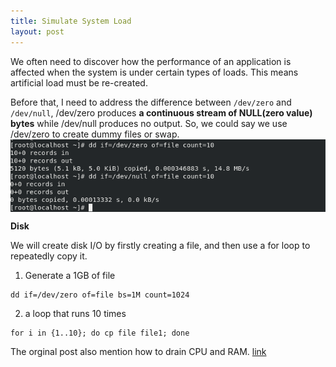 ```yaml
---
title: Simulate System Load
layout: post
---
```

We often need to discover how the performance of an application is affected when the system is under certain types of loads. This means artificial load must be re-created.

Before that, I need to address the difference between `/dev/zero` and `/dev/null`, /dev/zero produces **a continuous stream of NULL(zero value) bytes** while /dev/null produces no output. So, we could say we use /dev/zero to create dummy files or swap.
<img src="/img/posts/nullandzero.png" alt="fact" align="center"/>

**Disk**

We will create disk I/O by firstly creating a file, and then use a for loop to repeatedly copy it.

1. Generate a 1GB of file
~~~
dd if=/dev/zero of=file bs=1M count=1024
~~~
2. a loop that runs 10 times
~~~
for i in {1..10}; do cp file file1; done
~~~

The orginal post also mention how to drain CPU and RAM.
[link](https://bash-prompt.net/guides/create-system-load/)
